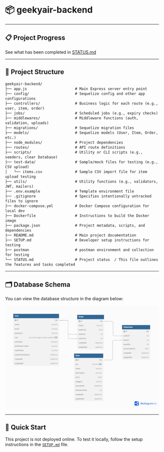 
# 📦 geekyair-backend

---

## 📋 Project Progress

See what has been completed in [STATUS.md](./STATUS.md) 


---

## 🧾 Project Structure

```
geekyair-backend/
├── app.js                      # Main Express server entry point
├── config/                     # Sequelize config and other app configurations
├── controllers/                # Business logic for each route (e.g., user, item, order)
├── jobs/                       # Scheduled jobs (e.g., expiry checks)
├── middlewares/                # Middleware functions (auth, validation, uploads)
├── migrations/                 # Sequelize migration files
├── models/                     # Sequelize models (User, Item, Order, etc.)
├── node_modules/               # Project dependencies
├── routes/                     # API route definitions
├── scripts/                    # Utility or CLI scripts (e.g., seeders, clear Database)
├── test-data/                  # Sample/mock files for testing (e.g., CSV upload)
│   └── items.csv               # Sample CSV import file for item upload testing
├── utils/                      # Utility functions (e.g., validators, JWT, mailers)
├── .env.example                # Template environment file
├── .gitignore                  # Specifies intentionally untracked files to ignore
├── docker-compose.yml          # Docker Compose configuration for local dev
├── Dockerfile                  # Instructions to build the Docker image
├── package.json                # Project metadata, scripts, and dependencies
├── README.md                   # Main project documentation
├── SETUP.md                    # Developer setup instructions for testing
├── postman                     # postman environment and collection for testing
└── STATUS.md                   # Project status  / This file outlines the features and tasks completed 

```

---
## 🗂️ Database Schema

You can view the database structure in the diagram below:

![Database Schema](docs/db-schema.png)

---

## 🚀 Quick Start

This project is not deployed online. To test it locally, follow the setup instructions in the [`SETUP.md`](./SETUP.md) file.


